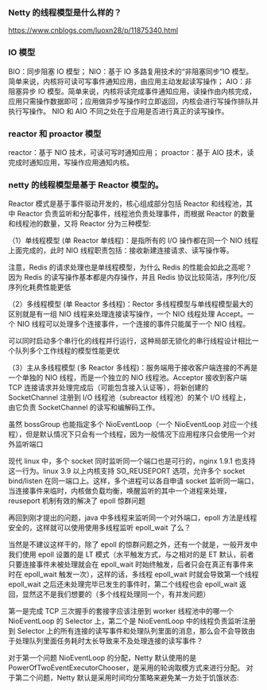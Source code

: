 ### Netty 的线程模型是什么样的？

https://www.cnblogs.com/luoxn28/p/11875340.html

### IO 模型

BIO：同步阻塞 IO 模型；
NIO：基于 IO 多路复用技术的“非阻塞同步”IO 模型。简单来说，内核将可读可写事件通知应用，由应用主动发起读写操作；
AIO：非阻塞异步 IO 模型。简单来说，内核将读完成事件通知应用，读操作由内核完成，应用只需操作数据即可；应用做异步写操作时立即返回，内核会进行写操作排队并执行写操作。
NIO 和 AIO 不同之处在于应用是否进行真正的读写操作。

### reactor 和 proactor 模型

reactor：基于 NIO 技术，可读可写时通知应用；
proactor：基于 AIO 技术，读完成时通知应用，写操作应用通知内核。

### netty 的线程模型是基于 Reactor 模型的。

Reactor 模式是基于事件驱动开发的，核心组成部分包括 Reactor 和线程池，其中 Reactor 负责监听和分配事件，线程池负责处理事件，而根据 Reactor 的数量和线程池的数量，又将 Reactor 分为三种模型:

（1）单线程模型 (单 Reactor 单线程)：是指所有的 I/O 操作都在同一个 NIO 线程上面完成的，此时 NIO 线程职责包括：接收新建连接请求、读写操作等。

注意，Redis 的请求处理也是单线程模型，为什么 Redis 的性能会如此之高呢？因为 Redis 的读写操作基本都是内存操作，并且 Redis 协议比较简洁，序列化/反序列化耗费性能更低

（2）多线程模型 (单 Reactor 多线程)：Rector 多线程模型与单线程模型最大的区别就是有一组 NIO 线程来处理连接读写操作，一个 NIO 线程处理 Accept。一个 NIO 线程可以处理多个连接事件，一个连接的事件只能属于一个 NIO 线程。

可以同时启动多个串行化的线程并行运行，这种局部无锁化的串行线程设计相比一个队列多个工作线程的模型性能更优

（3）主从多线程模型 (多 Reactor 多线程)：服务端用于接收客户端连接的不再是一个单独的 NIO 线程，而是一个独立的 NIO 线程池。Acceptor 接收到客户端 TCP 连接请求并处理完成后（可能包含接入认证等），将新创建的 SocketChannel 注册到 I/O 线程池（subreactor 线程池）的某个 I/O 线程上， 由它负责 SocketChannel 的读写和编解码工作。

虽然 bossGroup 也能指定多个 NioEventLoop（一个 NioEventLoop 对应一个线程），但是默认情况下只会有一个线程，因为一般情况下应用程序只会使用一个对外监听端口

现代 linux 中，多个 socket 同时监听同一个端口也是可行的，nginx 1.9.1 也支持这一行为。linux 3.9 以上内核支持 SO_REUSEPORT 选项，允许多个 socket bind/listen 在同一端口上。这样，多个进程可以各自申请 socket 监听同一端口，当连接事件来临时，内核做负载均衡，唤醒监听的其中一个进程来处理，reuseport 机制有效的解决了 epoll 惊群问题

再回到刚才提出的问题，java 中多线程来监听同一个对外端口，epoll 方法是线程安全的，这样就可以使用使用多线程监听 epoll_wait 了么？

当然是不建议这样干的，除了 epoll 的惊群问题之外，还有一个就是，一般开发中我们使用 epoll 设置的是 LT 模式（水平触发方式，与之相对的是 ET 默认，前者只要连接事件未被处理就会在 epoll_wait 时始终触发，后者只会在真正有事件来时在 epoll_wait 触发一次），这样的话，多线程 epoll_wait 时就会导致第一个线程 epoll_wait 之后还未处理完毕已发生的事件时，第二个线程也会 epoll_wait 返回，显然这不是我们想要的（多个线程处理同一个，有并发问题）

第一是完成 TCP 三次握手的套接字应该注册到 worker 线程池中的哪一个 NioEventLoop 的 Selector 上，第二个是 NioEventLoop 中的线程负责监听注册到 Selector 上的所有连接的读写事件和处理队列里面的消息，那么会不会导致由于处理队列里面任务耗时太长导致来不及处理连接的读写事件？

对于第一个问题 NioEventLoop 的分配，Netty 默认使用的是 PowerOfTwoEventExecutorChooser，是采用的轮询取模方式来进行分配。
对于第二个问题，Netty 默认是采用时间均分策略来避免某一方处于饥饿状态:
